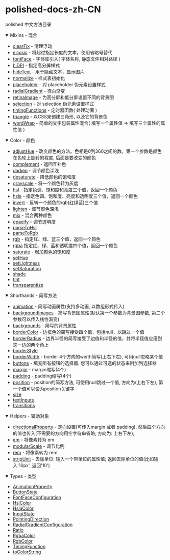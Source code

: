 # polished-docs-zh-CN
polished 中文方法目录

<details open>
  <summary>Mixins - 混合</summary>
  <ul>
    <li>
      <a href="http://polished.js.org/docs/#clearfix">clearFix</a>
      <span> - 清理浮动 </span>
    </li>
    <li>
      <a href="http://polished.js.org/docs/#ellipsis">ellipsis</a>
      <span> - 将超过指定长度的文本，使用省略号替代 </span>
    </li>
    <li>
      <a href="http://polished.js.org/docs/#fontface">fontFace</a>
      - 字体库引入( 字体名称, 静态文件相对路径 )
    </li>
    <li>
      <a href="http://polished.js.org/docs/#hidpi">hiDPI</a>
      <span> - 指定高分屏样式 </span>
    </li>
    <li>
      <a href="http://polished.js.org/docs/#hidetext">hideText</a>
      <span> - 用于隐藏文本，显示图片 </span>
    </li>
    <li>
      <a href="http://polished.js.org/docs/#normalize">normalize</a>
      <span> - 样式表初始化 </span>
    </li>
    <li>
      <a href="http://polished.js.org/docs/#placeholder">placeholder</a>
      <span> - 对 placeholder 伪元素设置样式 </span>
    </li>
    <li>
      <a href="http://polished.js.org/docs/#radialgradient">radialGradient</a>
      - 径向渐变
    </li>
    <li>
      <a href="http://polished.js.org/docs/#retinaimage">retinaImage</a>
      <span> - 为高分屏和低分屏设置不同的背景图 </span>
    </li>
    <li>
      <a href="http://polished.js.org/docs/#selection">selection</a>
      <span> - 对 selection 伪元素设置样式 </span>
    </li>
    <li>
      <a href="http://polished.js.org/docs/#timingfunctions">timingFunctions</a>
      - 定时器函数( 处理动画 )
    </li>
    <li>
      <a href="http://polished.js.org/docs/#triangle">triangle</a>
      - 以CSS来创建三角形, 以及它的背景色
    </li>
    <li>
      <a href="http://polished.js.org/docs/#wordwrap">wordWrap</a>
      - 简单的文字包装属性混合( 填写一个属性值 => 填写三个属性的属性值 )
    </li>
  </ul>
</details>
<details open>
  <summary>Color - 颜色</summary>
  <ul>
    <li>
      <a href="http://polished.js.org/docs/#adjusthue">adjustHue</a>
      - 改变颜色的方法。色相是0到360之间的数。第一个参数是颜色在色轮上旋转的程度, 后面是要改变的颜色
    </li>
    <li>
      <a href="http://polished.js.org/docs/#complement">complement</a>
      - 返回互补色
    </li>
    <li>
      <a href="http://polished.js.org/docs/#darken">darken</a>
      - 调节颜色深浅
    </li>
    <li>
      <a href="http://polished.js.org/docs/#desaturate">desaturate</a>
      - 降低颜色的饱和度
    </li>
    <li>
      <a href="http://polished.js.org/docs/#grayscale">grayscale</a>
      - 将一个颜色转为灰度
    </li>
    <li>
      <a href="http://polished.js.org/docs/#hsl">hsl</a>
      - 指定色调、饱和度和亮度三个值，返回一个颜色
    </li>
    <li>
      <a href="http://polished.js.org/docs/#hsla">hsla</a>
      - 指定色调、饱和度、亮度和透明度三个值，返回一个颜色
    </li>
    <li>
      <a href="http://polished.js.org/docs/#invert">invert</a>
      - 反转一个颜色的rgb(红绿蓝)三个值
    </li>
    <li>
      <a href="http://polished.js.org/docs/#lighten">lighten</a>
      - 调节颜色深浅
    </li>
    <li>
      <a href="http://polished.js.org/docs/#mix">mix</a>
      - 混合两种颜色
    </li>
    <li>
      <a href="http://polished.js.org/docs/#opacify">opacify</a>
      - 调节透明度
    </li>
    <li><a href="http://polished.js.org/docs/#parsetohsl">parseToHsl</a></li>
    <li><a href="http://polished.js.org/docs/#parsetorgb">parseToRgb</a></li>
    <li>
      <a href="http://polished.js.org/docs/#rgb">rgb</a>
      - 指定红、绿、蓝三个值，返回一个颜色
    </li>
    <li>
      <a href="http://polished.js.org/docs/#rgba">rgba</a>
      指定红、绿、蓝和透明度四个值，返回一个颜色
    </li>
    <li>
      <a href="http://polished.js.org/docs/#saturate">saturate</a>
      - 增加颜色的饱和度
    </li>
    <li><a href="http://polished.js.org/docs/#sethue">setHue</a></li>
    <li><a href="http://polished.js.org/docs/#setlightness">setLightness</a></li>
    <li><a href="http://polished.js.org/docs/#setsaturation">setSaturation</a></li>
    <li><a href="http://polished.js.org/docs/#shade">shade</a></li>
    <li><a href="http://polished.js.org/docs/#tint">tint</a></li>
    <li><a href="http://polished.js.org/docs/#transparentize">transparentize</a></li>
  </ul>
</details>
<details open>
  <summary>Shorthands - 简写方法</summary>
  <ul>
    <li>
      <a href="http://polished.js.org/docs/#animation">animation</a>
      - 简写动画属性(支持多动画, 以数组形式传入)
    </li>
    <li>
      <a href="http://polished.js.org/docs/#backgroundimages">backgroundImages</a>
      - 简写背景图属性(默认第一个参数为背景图参数, 第二个参数可以传入线性渐变)
    </li>
    <li>
      <a href="http://polished.js.org/docs/#backgrounds">backgrounds</a>
      - 简写的背景属性
    </li>
    <li>
      <a href="http://polished.js.org/docs/#bordercolor">borderColor</a>
      - 边框色的简写接受四个值，包括null，以跳过一个值
    </li>
    <li>
      <a href="http://polished.js.org/docs/#borderradius">borderRadius</a>
      - 边界半径的简写接受了边值和半径的值，并将半径值应用到这一边的两个角上
    </li>
    <li><a href="http://polished.js.org/docs/#borderstyle">borderStyle</a></li>
    <li>
      <a href="http://polished.js.org/docs/#borderwidth">borderWidth</a>
      - border 4个方向的width简写(上右下左), 可用null忽略某个值
    </li>
    <li>
      <a href="http://polished.js.org/docs/#buttons">buttons</a>
      - 填充所有按钮的选择器. 您可以通过可选的状态来附加到选择器
    </li>
    <li>
      <a href="http://polished.js.org/docs/#margin">margin</a>
      - margin缩写(4个)
    </li>
    <li>
      <a href="http://polished.js.org/docs/#padding">padding</a>
      - padding缩写(4个)
    </li>
    <li>
      <a href="http://polished.js.org/docs/#position">position</a>
      - position的简写方法, 可使用null跳过一个值, 方向为(上右下左), 第一个值可以设为position关键字
    </li>
    <li><a href="http://polished.js.org/docs/#size">size</a></li>
    <li><a href="http://polished.js.org/docs/#textinputs">textInputs</a></li>
    <li><a href="http://polished.js.org/docs/#transitions">transitions</a></li>
  </ul>
</details>
<details open>
  <summary>Helpers - 辅助对象</summary>
  <ul>
    <li>
      <a href="http://polished.js.org/docs/#directionalproperty">directionalProperty</a>
      - 定向设置(可传入margin 或者 padding), 然后四个方向的值也传入(不需要的方向用空字符串省略; 方向为: 上右下左);
    </li>
    <li>
      <a href="http://polished.js.org/docs/#em">em</a>
      - 将像素转为 em
    </li>
    <li>
      <a href="http://polished.js.org/docs/#modularscale">modularScale</a>
      - 调节比例
    </li>
    <li>
      <a href="http://polished.js.org/docs/#rem">rem</a>
      - 将像素转为 rem
    </li>
    <li>
      <a href="http://polished.js.org/docs/#stripunit">stripUnit</a>
      - 去除单位: 输入一个带单位的属性值; 返回去除单位的值(比如输入'10px', 返回'10')
    </li>
  </ul>
</details>
<details open>
  <summary>Types - 类型</summary>
  <ul>
    <li><a href="http://polished.js.org/docs/#animationproperty">AnimationProperty</a></li>
    <li><a href="http://polished.js.org/docs/#buttonstate">ButtonState</a></li>
    <li><a href="http://polished.js.org/docs/#fontfaceconfiguration">FontFaceConfiguration</a></li>
    <li><a href="http://polished.js.org/docs/#hslcolor">HslColor</a></li>
    <li><a href="http://polished.js.org/docs/#hslacolor">HslaColor</a></li>
    <li><a href="http://polished.js.org/docs/#inputstate">InputState</a></li>
    <li><a href="http://polished.js.org/docs/#pointingdirection">PointingDirection</a></li>
    <li><a href="http://polished.js.org/docs/#radialgradientconfiguration">RadialGradientConfiguration</a></li>
    <li><a href="http://polished.js.org/docs/#ratio">Ratio</a></li>
    <li><a href="http://polished.js.org/docs/#rgbacolor">RgbaColor</a></li>
    <li><a href="http://polished.js.org/docs/#rgbcolor">RgbColor</a></li>
    <li><a href="http://polished.js.org/docs/#timingfunction">TimingFunction</a></li>
    <li><a href="http://polished.js.org/docs/#tocolorstring">toColorString</a></li>
  </ul>
</details>
